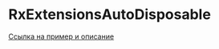 # RxExtensionsAutoDisposable

[Ссылка на пример и описание](https://gitlab.smedialink.com/Android/Sample/delayedloading/tree/master/sampleautodisposable)
